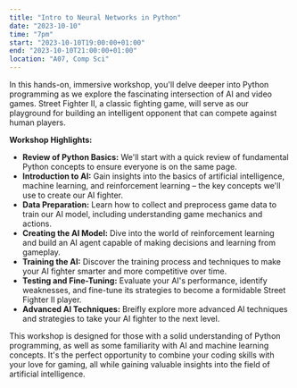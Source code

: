 ```yaml
---
title: "Intro to Neural Networks in Python"
date: "2023-10-10"
time: "7pm"
start: "2023-10-10T19:00:00+01:00"
end: "2023-10-10T21:00:00+01:00"
location: "A07, Comp Sci"
---
```


In this hands-on, immersive workshop, you'll delve deeper into Python programming as we explore the fascinating intersection of AI and video games. Street Fighter II, a classic fighting game, will serve as our playground for building an intelligent opponent that can compete against human players.

**Workshop Highlights:**

- **Review of Python Basics:** We'll start with a quick review of fundamental Python concepts to ensure everyone is on the same page.
- **Introduction to AI:** Gain insights into the basics of artificial intelligence, machine learning, and reinforcement learning – the key concepts we'll use to create our AI fighter.
- **Data Preparation:** Learn how to collect and preprocess game data to train our AI model, including understanding game mechanics and actions.
- **Creating the AI Model:** Dive into the world of reinforcement learning and build an AI agent capable of making decisions and learning from gameplay.
- **Training the AI:** Discover the training process and techniques to make your AI fighter smarter and more competitive over time.
- **Testing and Fine-Tuning:** Evaluate your AI's performance, identify weaknesses, and fine-tune its strategies to become a formidable Street Fighter II player.
- **Advanced AI Techniques:** Breifly explore more advanced AI techniques and strategies to take your AI fighter to the next level.

This workshop is designed for those with a solid understanding of Python programming, as well as some familiarity with AI and machine learning concepts. It's the perfect opportunity to combine your coding skills with your love for gaming, all while gaining valuable insights into the field of artificial intelligence.